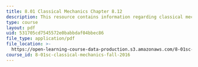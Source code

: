 ```yaml
---
title: 8.01 Classical Mechanics Chapter 8.12
description: This resource contains information regarding classical mechanics.
type: course
layout: pdf
uid: 531705cd7545572e0babbdaf04bbec86
file_type: application/pdf
file_location: >-
  https://open-learning-course-data-production.s3.amazonaws.com/8-01sc-classical-mechanics-fall-2016/531705cd7545572e0babbdaf04bbec86_MIT8_01F16_example8.12.pdf
course_id: 8-01sc-classical-mechanics-fall-2016
---
```

